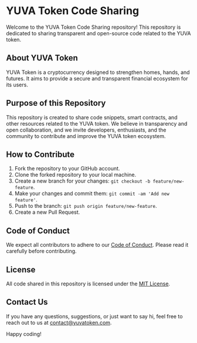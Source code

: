 # YUVA Token Code Sharing

Welcome to the YUVA Token Code Sharing repository! This repository is dedicated to sharing transparent and open-source code related to the YUVA token.

## About YUVA Token

YUVA Token is a cryptocurrency designed to strengthen homes, hands, and futures. It aims to provide a secure and transparent financial ecosystem for its users.

## Purpose of this Repository

This repository is created to share code snippets, smart contracts, and other resources related to the YUVA token. We believe in transparency and open collaboration, and we invite developers, enthusiasts, and the community to contribute and improve the YUVA token ecosystem.

## How to Contribute

1. Fork the repository to your GitHub account.
2. Clone the forked repository to your local machine.
3. Create a new branch for your changes: `git checkout -b feature/new-feature`.
4. Make your changes and commit them: `git commit -am 'Add new feature'`.
5. Push to the branch: `git push origin feature/new-feature`.
6. Create a new Pull Request.

## Code of Conduct

We expect all contributors to adhere to our [Code of Conduct](./CODE_OF_CONDUCT.md). Please read it carefully before contributing.

## License

All code shared in this repository is licensed under the [MIT License](./LICENSE).

## Contact Us

If you have any questions, suggestions, or just want to say hi, feel free to reach out to us at [contact@yuvatoken.com](mailto:contact@yuvatoken.com).

Happy coding!
